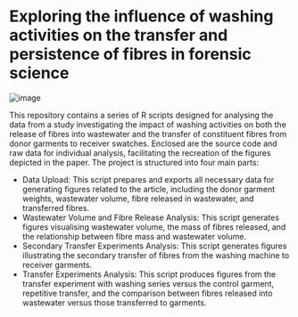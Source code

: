 # Exploring the influence of washing activities on the transfer and persistence of fibres in forensic science
![image](https://github.com/LRCFS/Fibre-Evidence_Transfer_washing-activities/assets/62646038/96ed04aa-4a70-453e-9913-581d8be37fe1)

This repository contains a series of R scripts designed for analysing the data from a study investigating the impact of washing activities on both the release of fibres into wastewater and the transfer of constituent fibres from donor garments to receiver swatches. 
Enclosed are the source code and raw data for individual analysis, facilitating the recreation of the figures depicted in the paper. The project is structured into four main parts:
- Data Upload: This script prepares and exports all necessary data for generating figures related to the article, including the donor garment weights, wastewater volume, fibre released in wastewater, and transferred fibres.
- Wastewater Volume and Fibre Release Analysis: This script generates figures visualising wastewater volume, the mass of fibres released, and the relationship between fibre mass and wastewater volume.
- Secondary Transfer Experiments Analysis: This script generates figures illustrating the secondary transfer of fibres from the washing machine to receiver garments.
- Transfer Experiments Analysis: This script produces figures from the transfer experiment with washing series versus the control garment, repetitive transfer, and the comparison between fibres released into wastewater versus those transferred to garments.

